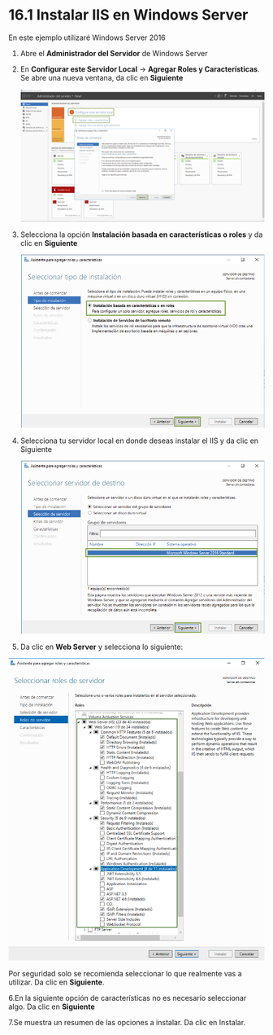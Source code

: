 # 16.1 Instalar IIS en Windows Server

En este ejemplo utilizaré Windows Server 2016

1. Abre el **Administrador del Servidor** de Windows Server
2.  En **Configurar este Servidor Local** -> **Agregar Roles y Características**. Se abre una nueva ventana, da clic en **Siguiente**

    ![](<../.gitbook/assets/image (533).png>)
3.  Selecciona la opción **Instalación basada en características o roles** y da clic en **Siguiente**

    ![](<../.gitbook/assets/image (535).png>)
4.  Selecciona tu servidor local en donde deseas instalar el IIS y da clic en Siguiente

    ![](<../.gitbook/assets/image (536).png>)
5. Da clic en **Web Server** y selecciona lo siguiente:

![](<../.gitbook/assets/image (594).png>)

Por seguridad solo se recomienda seleccionar lo que realmente vas a utilizar. Da clic en **Siguiente**.

6.En la siguiente opción de características no es necesario seleccionar algo. Da clic en **Siguiente**

7.Se muestra un resumen de las opciones a instalar. Da clic en Instalar.

